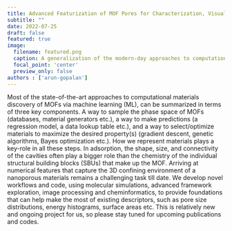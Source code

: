 ```yaml
---
title: Advanced Featurization of MOF Pores for Characterization, Visualization, and Materials Exploration
subtitle: ""
date: 2022-07-25
draft: false
featured: true
image:
  filename: featured.png
  caption: A generalization of the modern-day approaches to computational materials design
  focal_point: 'center'
  preview_only: false
authors : ['arun-gopalan']
---
```

Most of the state-of-the-art approaches to computational materials discovery of MOFs via machine learning (ML), can be summarized in terms of three key components. A way to sample the phase space of MOFs (databases, material generators etc.), a way to make predictions (a regression model, a data lookup table etc.), and a way to select/optimize materials to maximize the desired property(s) (gradient descent, genetic algorithms, Bayes optimization etc.). How we represent materials plays a key-role in all these steps. In adsorption, the shape, size, and connectivity of the cavities often play a bigger role than the chemistry of the individual structural building blocks (SBUs) that make up the MOF. Arriving at numerical features that capture the 3D confining environment of a nanoporous materials remains a challenging task till date. We develop novel workflows and code, using molecular simulations, advanced framework exploration, image processing and cheminformatics, to provide foundations that can help make the most of existing descriptors, such as pore size distributions, energy histograms, surface areas etc. This is relatively new and ongoing project for us, so please stay tuned for upcoming publications and codes.    